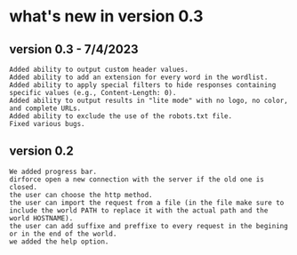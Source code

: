 # **what's new in version 0.3**


## **version 0.3  -  7/4/2023**
    Added ability to output custom header values.
    Added ability to add an extension for every word in the wordlist.
    Added ability to apply special filters to hide responses containing specific values (e.g., Content-Length: 0).
    Added ability to output results in "lite mode" with no logo, no color, and complete URLs.
    Added ability to exclude the use of the robots.txt file.
    Fixed various bugs.


## **version 0.2**
    We added progress bar.
    dirforce open a new connection with the server if the old one is closed.
    the user can choose the http method.
    the user can import the request from a file (in the file make sure to include the world PATH to replace it with the actual path and the world HOSTNAME).
    the user can add suffixe and preffixe to every request in the begining or in the end of the world.
    we added the help option.
